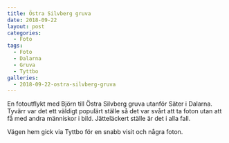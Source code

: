```yaml
---
title: Östra Silvberg gruva
date: 2018-09-22
layout: post
categories:
  - Foto
tags:
  - Foto
  - Dalarna
  - Gruva
  - Tyttbo
galleries:
  - 2018-09-22-ostra-silvberg-gruva
---
```


En fotoutflykt med Björn till Östra Silvberg gruva utanför Säter i Dalarna. Tyvärr var det ett väldigt populärt ställe så det var svårt att ta foton utan att få med andra människor i bild. Jätteläckert ställe är det i alla fall.

Vägen hem gick via Tyttbo för en snabb visit och några foton.
